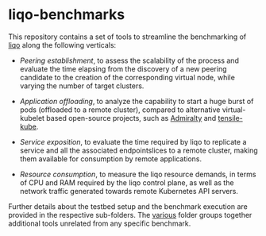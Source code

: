 # liqo-benchmarks

This repository contains a set of tools to streamline the benchmarking of [liqo](https://github.com/liqotech/liqo/) along the following verticals:

* *Peering establishment*, to assess the scalability of the process and evaluate the time elapsing from the discovery of a new peering candidate to the creation of the corresponding virtual node, while varying the number of target clusters.

* *Application offloading*, to analyze the capability to start a huge burst of pods (offloaded to a remote cluster), compared to alternative virtual-kubelet based open-source projects, such as [Admiralty](https://github.com/admiraltyio/admiralty) and [tensile-kube](https://github.com/virtual-kubelet/tensile-kube).

* *Service exposition*, to evaluate the time required by liqo to replicate a service and all the associated endpointslices to a remote cluster, making them available for consumption by remote applications.

* *Resource consumption*, to measure the liqo resource demands, in terms of CPU and RAM required by the liqo control plane, as well as the network traffic generated towards remote Kubernetes API servers.

Further details about the testbed setup and the benchmark execution are provided in the respective sub-folders.
The [various](./various) folder groups together additional tools unrelated from any specific benchmark.
